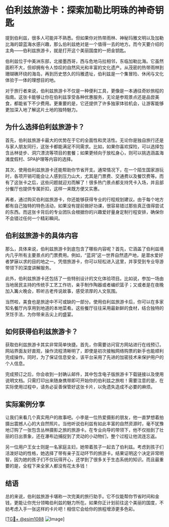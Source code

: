 # 伯利兹旅游卡：探索加勒比明珠的神奇钥匙

提到伯利兹，很多人可能并不熟悉。但如果你对热带雨林、神秘玛雅文明以及加勒比海的碧蓝海水感兴趣，那么伯利兹绝对是一个值得一去的地方。而今天要介绍的主角——伯利兹旅游卡，就是打开这个美丽国度的一把金钥匙。

伯利兹位于中美洲东部，北接墨西哥，西与危地马拉相邻，东临加勒比海。它虽然面积不大，但却拥有令人惊叹的自然风光和丰富的文化遗产。从茂密的热带雨林到珊瑚礁环绕的海岛，再到历史悠久的玛雅遗址，伯利兹是一个集冒险、休闲与文化体验于一体的理想目的地。

对于旅行者来说，伯利兹旅游卡不仅是一种便利工具，更像是一本通往奇妙旅程的指南。这张卡能够让你在伯利兹享受各种优惠服务，无论是参观景点还是品尝美食，都能省下不少费用。更重要的是，它还提供了许多独家体验机会，让游客能够更加深入地了解这片土地的独特魅力。

## 为什么选择伯利兹旅游卡？

首先，伯利兹旅游卡最大的优势在于它的全面性和灵活性。无论你是独自旅行还是与家人朋友同行，这张卡都能满足不同需求。比如，如果你喜欢探险，可以选择包含丛林徒步、洞穴漂流等项目的套餐；如果更倾向于放松身心，则可以挑选涵盖海滩度假村、SPA护理等内容的选择。

其次，使用伯利兹旅游卡还能帮助你节省开支。通常情况下，在一个陌生国家游玩时，各项开销可能会让人感到压力山大，尤其是门票费、交通费以及餐饮费等。而有了这张卡之后，这些问题就迎刃而解了！很多热门景点都支持凭卡入场，并且部分餐厅也提供专属折扣，这样一来既方便又实惠。

再者，通过购买伯利兹旅游卡，你还能够获得专业的行程规划建议。由于每个地方都有自己独特的特色活动，如果没有提前做好功课，很容易错过那些真正值得尝试的东西。而这张卡背后的专业团队会根据你的兴趣爱好量身定制行程安排，确保你不会错过任何一个精彩瞬间。

## 伯利兹旅游卡的具体内容

那么，具体来说，伯利兹旅游卡到底包含了哪些内容呢？首先，它涵盖了伯利兹境内几乎所有主要景点的门票费用。例如，“蓝洞”这一世界自然遗产地，是潜水爱好者梦寐以求的目的地之一。凭借旅游卡，你可以轻松进入这里，并享受到专业导游带领下的深度讲解服务。

此外，伯利兹旅游卡还包括了一些特别设计的文化体验项目。比如说，参加一场由当地居民主持的传统手工艺工作坊，亲手制作陶器或者编织篮子；又或者是在夜晚加入篝火晚会，聆听古老传说故事，感受浓厚的人文氛围。

当然啦，美食也是旅途中不可或缺的一部分。使用伯利兹旅游卡后，你可以在多家知名餐厅内享用到地道的本地菜肴。这些餐厅往往采用最新鲜的食材，结合独特的烹饪手法，为你带来舌尖上的盛宴。

## 如何获得伯利兹旅游卡？

获取伯利兹旅游卡其实非常简单快捷。首先，你需要访问官方网站进行在线预订。网站界面友好直观，操作流程清晰明了，即使是初次接触网络购票的新手也能顺利完成操作。同时，为了保证信息安全，该平台采用了先进的加密技术来保护用户的个人信息。

完成预订之后，你会收到一封确认邮件，其中包含电子版旅游卡下载链接以及使用说明文档。只需打印出来随身携带即可开始你的伯利兹之旅啦！需要注意的是，在实际使用过程中，请务必妥善保管好这张卡片，以免遗失造成不必要的麻烦。

## 实际案例分享

让我们来看几个真实用户的故事吧。小李是一位热爱摄影的朋友，他一直梦想着拍摄出震撼人心的大自然照片。当他听说伯利兹有如此丰富的自然资源时，毫不犹豫地订购了一张包含丛林摄影之旅的旅游卡。在专业向导的带领下，他不仅拍到了壮丽的日出景象，还在瀑布边捕捉到了灵动的小动物们，整个过程让他流连忘返。

另一位用户王女士则是一名家庭主妇，她带着孩子一起去了伯利兹。考虑到孩子们活泼好动的性格，她选择了带有亲子互动环节的旅游卡。结果证明这个决定非常明智，因为她的孩子们不仅玩得开心，还学到了很多关于生态系统的知识。而且最重要的是，全程下来全家人都没有花太多钱！

## 结语

总的来说，伯利兹旅游卡堪称一次完美的旅行助手。它不仅能帮你节省时间和金钱，更能让你充分领略伯利兹的魅力所在。如果你正计划前往这个美丽的国度，不妨考虑入手一张这样的卡片吧！相信它会给你的旅程增添更多色彩。

[[TG💪+ @esim1088](https://t.me/s/esim1088) ![Image](https://i.postimg.cc/4NQfJmqS/Snipaste-2025-05-13-00-14-12.png)]